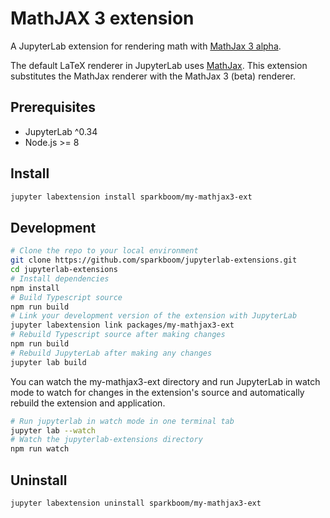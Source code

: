 # MathJAX 3 extension

A JupyterLab extension for rendering math with [MathJax 3 alpha](https://github.com/mathjax/mathjax-v3).

The default LaTeX renderer in JupyterLab uses [MathJax](https://www.mathjax.org/).
This extension substitutes the MathJax renderer with the MathJax 3 (beta) renderer.

## Prerequisites

- JupyterLab ^0.34
- Node.js >= 8

## Install

```bash
jupyter labextension install sparkboom/my-mathjax3-ext
```

## Development

```bash
# Clone the repo to your local environment
git clone https://github.com/sparkboom/jupyterlab-extensions.git
cd jupyterlab-extensions
# Install dependencies
npm install
# Build Typescript source
npm run build
# Link your development version of the extension with JupyterLab
jupyter labextension link packages/my-mathjax3-ext
# Rebuild Typescript source after making changes
npm run build
# Rebuild JupyterLab after making any changes
jupyter lab build
```

You can watch the my-mathjax3-ext directory and run JupyterLab in watch mode to watch for changes in the extension's source and automatically rebuild the extension and application.

```bash
# Run jupyterlab in watch mode in one terminal tab
jupyter lab --watch
# Watch the jupyterlab-extensions directory
npm run watch
```

## Uninstall

```bash
jupyter labextension uninstall sparkboom/my-mathjax3-ext
```
